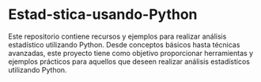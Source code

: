 # Estad-stica-usando-Python
Este repositorio contiene recursos y ejemplos para realizar análisis estadístico utilizando Python. Desde conceptos básicos hasta técnicas avanzadas, este proyecto tiene como objetivo proporcionar herramientas y ejemplos prácticos para aquellos que deseen realizar análisis estadísticos utilizando Python.
